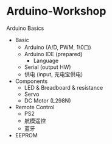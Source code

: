 # Arduino-Workshop

Arduino Basics

- Basic
  - Arduino (A/D, PWM, 1\0口)
  - Arduino IDE (prepared)
    - Language
  - Serial (output HW)
  - 供电 (input, 充电宝供电)
- Components
  - LED & Breadboard & resistance
  - Servo
  - DC Motor (L298N)
- Remote Control
  - PS2
  - 航模遥控
  - 蓝牙
- EEPROM
